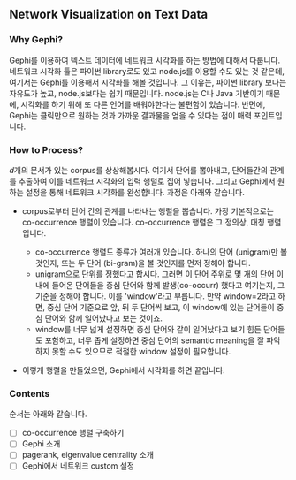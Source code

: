 ## Network Visualization on Text Data



### Why Gephi?

Gephi를 이용하여 텍스트 데이터에 네트워크 시각화를 하는 방법에 대해서 다룹니다. 네트워크 시각화 툴은 파이썬 library로도 있고 node.js를 이용할 수도 있는 것 같은데, 여기서는 Gephi를 이용해서 시각화를 해볼 것입니다. 그 이유는, 파이썬 library 보다는 자유도가 높고, node.js보다는 쉽기 때문입니다. node.js는 C나 Java 기반이기 때문에, 시각화를 하기 위해 또 다른 언어를 배워야한다는 불편함이 있습니다. 반면에, Gephi는 클릭만으로 원하는 것과 가까운 결과물을 얻을 수 있다는 점이 매력 포인트입니다.



### How to Process?

$d$개의 문서가 있는 corpus를 상상해봅시다. 여기서 단어를 뽑아내고, 단어들간의 관계를 추출하여 이를 네트워크 시각화의 입력 행렬로 집어 넣습니다. 그리고 Gephi에서 원하는 설정을 통해 네트워크 시각화를 완성합니다. 과정은 아래와 같습니다.

* corpus로부터 단어 간의 관계를 나타내는 행렬을 뽑습니다. 가장 기본적으로는 co-occurrence 행렬이 있습니다. co-occurrence 행렬은 그 정의상, 대칭 행렬입니다.
  * co-occurrence 행렬도 종류가 여러개 있습니다. 하나의 단어 (unigram)만 볼 것인지, 또는 두 단어 (bi-gram)을 볼 것인지를 먼저 정해야 합니다.
  * unigram으로 단위를 정했다고 합시다. 그러면 이 단어 주위로 몇 개의 단어 이내에 들어온 단어들을 중심 단어와 함께 발생(co-occurr) 했다고 여기는지, 그 기준을 정해야 합니다. 이를 'window'라고 부릅니다. 만약 window=2라고 하면, 중심 단어 기준으로 앞, 뒤 두 단어씩 보고, 이 window에 있는 단어들이 중심 단어와 함께 일어났다고 보는 것이죠.
  * window를 너무 넓게 설정하면 중심 단어와 같이 일어났다고 보기 힘든 단어들도 포함하고, 너무 좁게 설정하면 중심 단어의 semantic meaning을 잘 파악하지 못할 수도 있으므로 적절한 window 설정이 필요합니다.

* 이렇게 행렬을 만들었으면, Gephi에서 시각화를 하면 끝입니다.



### Contents

순서는 아래와 같습니다.

- [ ] co-occurrence 행렬 구축하기
- [ ] Gephi 소개
- [ ] pagerank, eigenvalue centrality 소개
- [ ] Gephi에서 네트워크 custom 설정